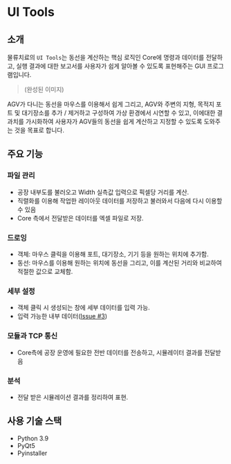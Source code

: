 # UI Tools

## 소개
물류치료의 `UI Tools`는 동선을 계산하는 핵심 로직인 Core에 명령과 데이터를 전달하고, 실행 결과에 대한 보고서를 사용자가 쉽게 알아볼 수 있도록 표현해주는 GUI 프로그램입니다.

> (완성된 이미지)

AGV가 다니는 동선을 마우스를 이용해서 쉽게 그리고, AGV와 주변의 지형, 목적지 포트 및 대기장소를 추가 / 제거하고 구성하여 가상 환경에서 시연할 수 있고, 이에대한 결과치를 가시화하여 사용자가 AGV들의 동선을 쉽게 계산하고 지정할 수 있도록 도와주는 것을 목표로 합니다.

## 주요 기능

### 파일 관리
- 공장 내부도를 불러오고 Width 실측값 입력으로 픽셀당 거리를 계산.
- 직렬화를 이용해 작업한 레이아웃 데이터를 저장하고 불러와서 다음에 다시 이용할 수 있음
- Core 측에서 전달받은 데이터를 엑셀 파일로 저장.

### 드로잉
- 객체: 마우스 클릭을 이용해 포트, 대기장소, 기기 등을 원하는 위치에 추가함.
- 동선: 마우스를 이용해 원하는 위치에 동선을 그리고, 이를 계산된 거리와 비교하여 적절한 값으로 교체함.


### 세부 설정
- 객체 클릭 시 생성되는 창에 세부 데이터를 입력 가능.
- 입력 가능한 내부 데이터([Issue #3](https://lab.ssafy.com/s05-final/S05P31F006/-/issues/3))


### 모듈과 TCP 통신
- Core측에 공장 운영에 필요한 전반 데이터를 전송하고, 시뮬레이터 결과를 전달받음


### 분석
- 전달 받은 시뮬레이션 결과를 정리하여 표현.



## 사용 기술 스택
- Python 3.9
- PyQt5
- Pyinstaller
